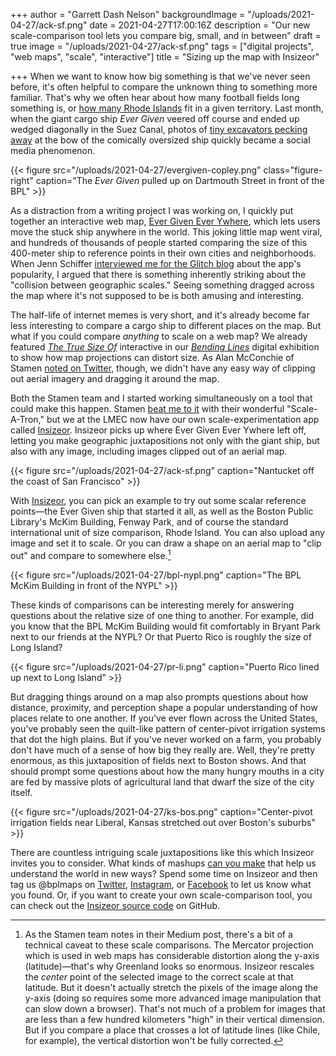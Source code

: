 +++
author = "Garrett Dash Nelson"
backgroundImage = "/uploads/2021-04-27/ack-sf.png"
date = 2021-04-27T17:00:16Z
description = "Our new scale-comparison tool lets you compare big, small, and in between"
draft = true
image = "/uploads/2021-04-27/ack-sf.png"
tags = ["digital projects", "web maps", "scale", "interactive"]
title = "Sizing up the map with Insizeor"

+++
When we want to know how big something is that we've never seen before, it's often helpful to compare the unknown thing to something more familiar. That's why we often hear about how many football fields long something is, or [how many Rhode Islands](https://www.quahog.org/factsfolklore/index.php?id=12) fit in a given territory. Last month, when the giant cargo ship _Ever Given_ veered off course and ended up wedged diagonally in the Suez Canal, photos of [tiny excavators pecking away](https://www.businessinsider.com/ship-stuck-suez-canal-excavator-trying-to-help-free-photo-2021-3) at the bow of the comically oversized ship quickly became a social media phenomenon.

{{< figure src="/uploads/2021-04-27/evergiven-copley.png" class="figure-right" caption="The _Ever Given_ pulled up on Dartmouth Street in front of the BPL" >}}

As a distraction from a writing project I was working on, I quickly put together an interactive web map, [Ever Given Ever Ywhere](http://evergiven-everywhere.glitch.me), which lets users move the stuck ship anywhere in the world. This joking little map went viral, and hundreds of thousands of people started comparing the size of this 400-meter ship to reference points in their own cities and neighborhoods. When Jenn Schiffer [interviewed me for the Glitch blog](https://blog.glitch.com/post/evergiven-everywhere-conversation-with-garrett-dash-nelson) about the app's popularity, I argued that there is something inherently striking about the "collision between geographic scales." Seeing something dragged across the map where it's not supposed to be is both amusing and interesting.

The half-life of internet memes is very short, and it's already become far less interesting to compare a cargo ship to different places on the map. But what if you could compare _anything_ to scale on a web map? We already featured [_The True Size Of_](https://www.leventhalmap.org/digital-exhibitions/bending-lines/why-persuade/1.4.5/) interactive in our [_Bending Lines_](https://www.leventhalmap.org/digital-exhibitions/bending-lines/) digital exhibition to show how map projections can distort size. As Alan McConchie of Stamen [noted on Twitter](https://twitter.com/mappingmashups/status/1379915316474482689), though, we didn't have any easy way of clipping out aerial imagery and dragging it around the map.

Both the Stamen team and I started working simultaneously on a tool that could make this happen. Stamen [beat me to it](https://hi.stamen.com/introducing-scale-a-tron-91081062e2d0) with their wonderful "Scale-A-Tron," but we at the LMEC now have our own scale-experimentation app called [Insizeor](https://www.leventhalmap.org/projects/insizeor/). Insizeor picks up where Ever Given Ever Ywhere left off, letting you make geographic juxtapositions not only with the giant ship, but also with any image, including images clipped out of an aerial map.

{{< figure src="/uploads/2021-04-27/ack-sf.png" caption="Nantucket off the coast of San Francisco" >}}

With [Insizeor](https://www.leventhalmap.org/projects/insizeor/), you can pick an example to try out some scalar reference points—the Ever Given ship that started it all, as well as the Boston Public Library's McKim Building, Fenway Park, and of course the standard international unit of size comparison, Rhode Island. You can also upload any image and set it to scale. Or you can draw a shape on an aerial map to "clip out" and compare to somewhere else.[^note]

{{< figure src="/uploads/2021-04-27/bpl-nypl.png" caption="The BPL McKim Building in front of the NYPL" >}}

These kinds of comparisons can be interesting merely for answering questions about the relative size of one thing to another. For example, did you know that the BPL McKim Building would fit comfortably in Bryant Park next to our friends at the NYPL? Or that Puerto Rico is roughly the size of Long Island?

{{< figure src="/uploads/2021-04-27/pr-li.png" caption="Puerto Rico lined up next to Long Island" >}}

But dragging things around on a map also prompts questions about how distance, proximity, and perception shape a popular understanding of how places relate to one another. If you've ever flown across the United States, you've probably seen the quilt-like pattern of center-pivot irrigation systems that dot the high plains. But if you've never worked on a farm, you probably don't have much of a sense of how big they really are. Well, they're pretty enormous, as this juxtaposition of fields next to Boston shows. And that should prompt some questions about how the many hungry mouths in a city are fed by massive plots of agricultural land that dwarf the size of the city itself.

{{< figure src="/uploads/2021-04-27/ks-bos.png" caption="Center-pivot irrigation fields near Liberal, Kansas stretched out over Boston's suburbs" >}}

There are countless intriguing scale juxtapositions like this which Insizeor invites you to consider. What kinds of mashups [can you make](https://www.leventhalmap.org/projects/insizeor/) that help us understand the world in new ways? Spend some time on Insizeor and then tag us @bplmaps on [Twitter](https://twitter.com/bplmaps), [Instagram](http://instagram.com/bplmaps/), or [Facebook](https://www.facebook.com/bplmaps) to let us know what you found. Or, if you want to create your own scale-comparison tool, you can check out the [Insizeor source code](https://github.com/bplmaps/insizeor) on GitHub.


[^note]: As the Stamen team notes in their Medium post, there's a bit of a technical caveat to these scale comparisons. The Mercator projection which is used in web maps has considerable distortion along the y-axis (latitude)—that's why Greenland looks so enormous. Insizeor rescales the _center_ point of the selected image to the correct scale at that latitude. But it doesn't actually stretch the pixels of the image along the y-axis (doing so requires some more advanced image manipulation that can slow down a browser). That's not much of a problem for images that are less than a few hundred kilometers "high" in their vertical dimension. But if you compare a place that crosses a lot of latitude lines (like Chile, for example), the vertical distortion won't be fully corrected.